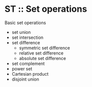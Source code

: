 # ST :: Set operations

Basic set operations
- set union
- set intersection
- set difference
  - symmetric set difference
  - relative set difference
  - absolute set difference
- set complement
- power set
- Cartesian product
- disjoint union
